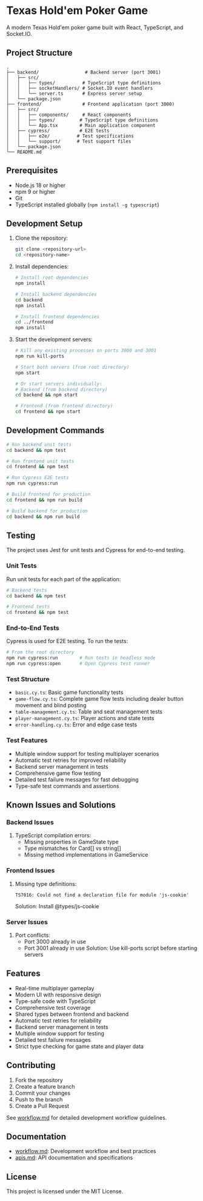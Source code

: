# Texas Hold'em Poker Game

A modern Texas Hold'em poker game built with React, TypeScript, and Socket.IO.

## Project Structure

```
.
├── backend/                 # Backend server (port 3001)
│   ├── src/
│   │   ├── types/          # TypeScript type definitions
│   │   ├── socketHandlers/ # Socket.IO event handlers
│   │   └── server.ts       # Express server setup
│   └── package.json
├── frontend/               # Frontend application (port 3000)
│   ├── src/
│   │   ├── components/     # React components
│   │   ├── types/         # TypeScript type definitions
│   │   └── App.tsx        # Main application component
│   ├── cypress/           # E2E tests
│   │   ├── e2e/          # Test specifications
│   │   └── support/      # Test support files
│   └── package.json
└── README.md
```

## Prerequisites

- Node.js 18 or higher
- npm 9 or higher
- Git
- TypeScript installed globally (`npm install -g typescript`)

## Development Setup

1. Clone the repository:
   ```bash
   git clone <repository-url>
   cd <repository-name>
   ```

2. Install dependencies:
   ```bash
   # Install root dependencies
   npm install

   # Install backend dependencies
   cd backend
   npm install

   # Install frontend dependencies
   cd ../frontend
   npm install
   ```

3. Start the development servers:
   ```bash
   # Kill any existing processes on ports 3000 and 3001
   npm run kill-ports

   # Start both servers (from root directory)
   npm start

   # Or start servers individually:
   # Backend (from backend directory)
   cd backend && npm start

   # Frontend (from frontend directory)
   cd frontend && npm start
   ```

## Development Commands

```bash
# Run backend unit tests
cd backend && npm test

# Run frontend unit tests
cd frontend && npm test

# Run Cypress E2E tests
npm run cypress:run

# Build frontend for production
cd frontend && npm run build

# Build backend for production
cd backend && npm run build
```

## Testing

The project uses Jest for unit tests and Cypress for end-to-end testing.

### Unit Tests
Run unit tests for each part of the application:
```bash
# Backend tests
cd backend && npm test

# Frontend tests
cd frontend && npm test
```

### End-to-End Tests
Cypress is used for E2E testing. To run the tests:

```bash
# From the root directory
npm run cypress:run        # Run tests in headless mode
npm run cypress:open       # Open Cypress test runner
```

### Test Structure

- `basic.cy.ts`: Basic game functionality tests
- `game-flow.cy.ts`: Complete game flow tests including dealer button movement and blind posting
- `table-management.cy.ts`: Table and seat management tests
- `player-management.cy.ts`: Player actions and state tests
- `error-handling.cy.ts`: Error and edge case tests

### Test Features

- Multiple window support for testing multiplayer scenarios
- Automatic test retries for improved reliability
- Backend server management in tests
- Comprehensive game flow testing
- Detailed test failure messages for fast debugging
- Type-safe test commands and assertions

## Known Issues and Solutions

### Backend Issues
1. TypeScript compilation errors:
   - Missing properties in GameState type
   - Type mismatches for Card[] vs string[]
   - Missing method implementations in GameService

### Frontend Issues
1. Missing type definitions:
   ```
   TS7016: Could not find a declaration file for module 'js-cookie'
   ```
   Solution: Install @types/js-cookie

### Server Issues
1. Port conflicts:
   - Port 3000 already in use
   - Port 3001 already in use
   Solution: Use kill-ports script before starting servers

## Features

- Real-time multiplayer gameplay
- Modern UI with responsive design
- Type-safe code with TypeScript
- Comprehensive test coverage
- Shared types between frontend and backend
- Automatic test retries for reliability
- Backend server management in tests
- Multiple window support for testing
- Detailed test failure messages
- Strict type checking for game state and player data

## Contributing

1. Fork the repository
2. Create a feature branch
3. Commit your changes
4. Push to the branch
5. Create a Pull Request

See [workflow.md](workflow.md) for detailed development workflow guidelines.

## Documentation

- [workflow.md](workflow.md): Development workflow and best practices
- [apis.md](apis.md): API documentation and specifications

## License

This project is licensed under the MIT License. 